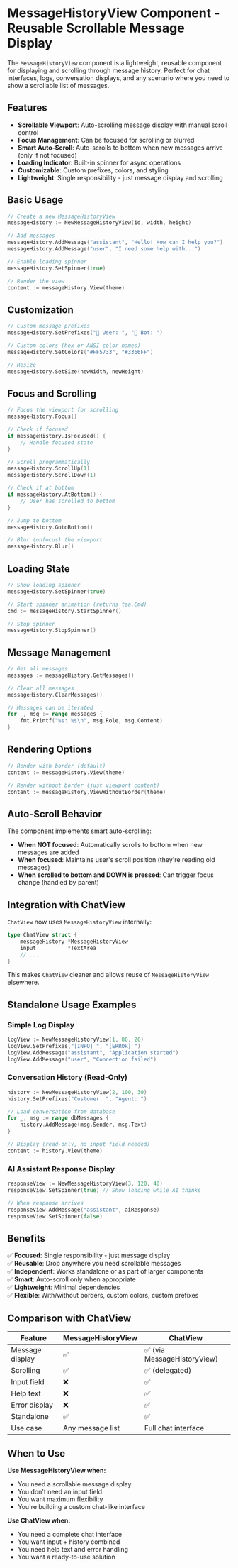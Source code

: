# MessageHistoryView Component - Reusable Scrollable Message Display

The `MessageHistoryView` component is a lightweight, reusable component for displaying and scrolling through message history. Perfect for chat interfaces, logs, conversation displays, and any scenario where you need to show a scrollable list of messages.

## Features

- **Scrollable Viewport**: Auto-scrolling message display with manual scroll control
- **Focus Management**: Can be focused for scrolling or blurred
- **Smart Auto-Scroll**: Auto-scrolls to bottom when new messages arrive (only if not focused)
- **Loading Indicator**: Built-in spinner for async operations
- **Customizable**: Custom prefixes, colors, and styling
- **Lightweight**: Single responsibility - just message display and scrolling

## Basic Usage

```go
// Create a new MessageHistoryView
messageHistory := NewMessageHistoryView(id, width, height)

// Add messages
messageHistory.AddMessage("assistant", "Hello! How can I help you?")
messageHistory.AddMessage("user", "I need some help with...")

// Enable loading spinner
messageHistory.SetSpinner(true)

// Render the view
content := messageHistory.View(theme)
```

## Customization

```go
// Custom message prefixes
messageHistory.SetPrefixes("👨 User: ", "🤖 Bot: ")

// Custom colors (hex or ANSI color names)
messageHistory.SetColors("#FF5733", "#3366FF")

// Resize
messageHistory.SetSize(newWidth, newHeight)
```

## Focus and Scrolling

```go
// Focus the viewport for scrolling
messageHistory.Focus()

// Check if focused
if messageHistory.IsFocused() {
    // Handle focused state
}

// Scroll programmatically
messageHistory.ScrollUp(1)
messageHistory.ScrollDown(1)

// Check if at bottom
if messageHistory.AtBottom() {
    // User has scrolled to bottom
}

// Jump to bottom
messageHistory.GotoBottom()

// Blur (unfocus) the viewport
messageHistory.Blur()
```

## Loading State

```go
// Show loading spinner
messageHistory.SetSpinner(true)

// Start spinner animation (returns tea.Cmd)
cmd := messageHistory.StartSpinner()

// Stop spinner
messageHistory.StopSpinner()
```

## Message Management

```go
// Get all messages
messages := messageHistory.GetMessages()

// Clear all messages
messageHistory.ClearMessages()

// Messages can be iterated
for _, msg := range messages {
    fmt.Printf("%s: %s\n", msg.Role, msg.Content)
}
```

## Rendering Options

```go
// Render with border (default)
content := messageHistory.View(theme)

// Render without border (just viewport content)
content := messageHistory.ViewWithoutBorder(theme)
```

## Auto-Scroll Behavior

The component implements smart auto-scrolling:

- **When NOT focused**: Automatically scrolls to bottom when new messages are added
- **When focused**: Maintains user's scroll position (they're reading old messages)
- **When scrolled to bottom and DOWN is pressed**: Can trigger focus change (handled by parent)

## Integration with ChatView

`ChatView` now uses `MessageHistoryView` internally:

```go
type ChatView struct {
    messageHistory *MessageHistoryView
    input          *TextArea
    // ...
}
```

This makes `ChatView` cleaner and allows reuse of `MessageHistoryView` elsewhere.

## Standalone Usage Examples

### Simple Log Display

```go
logView := NewMessageHistoryView(1, 80, 20)
logView.SetPrefixes("[INFO] ", "[ERROR] ")
logView.AddMessage("assistant", "Application started")
logView.AddMessage("user", "Connection failed")
```

### Conversation History (Read-Only)

```go
history := NewMessageHistoryView(2, 100, 30)
history.SetPrefixes("Customer: ", "Agent: ")

// Load conversation from database
for _, msg := range dbMessages {
    history.AddMessage(msg.Sender, msg.Text)
}

// Display (read-only, no input field needed)
content := history.View(theme)
```

### AI Assistant Response Display

```go
responseView := NewMessageHistoryView(3, 120, 40)
responseView.SetSpinner(true) // Show loading while AI thinks

// When response arrives
responseView.AddMessage("assistant", aiResponse)
responseView.SetSpinner(false)
```

## Benefits

✅ **Focused**: Single responsibility - just message display  
✅ **Reusable**: Drop anywhere you need scrollable messages  
✅ **Independent**: Works standalone or as part of larger components  
✅ **Smart**: Auto-scroll only when appropriate  
✅ **Lightweight**: Minimal dependencies  
✅ **Flexible**: With/without borders, custom colors, custom prefixes

## Comparison with ChatView

| Feature         | MessageHistoryView | ChatView                    |
| --------------- | ------------------ | --------------------------- |
| Message display | ✅                 | ✅ (via MessageHistoryView) |
| Scrolling       | ✅                 | ✅ (delegated)              |
| Input field     | ❌                 | ✅                          |
| Help text       | ❌                 | ✅                          |
| Error display   | ❌                 | ✅                          |
| Standalone      | ✅                 | ✅                          |
| Use case        | Any message list   | Full chat interface         |

## When to Use

**Use MessageHistoryView when:**

- You need a scrollable message display
- You don't need an input field
- You want maximum flexibility
- You're building a custom chat-like interface

**Use ChatView when:**

- You need a complete chat interface
- You want input + history combined
- You need help text and error handling
- You want a ready-to-use solution

